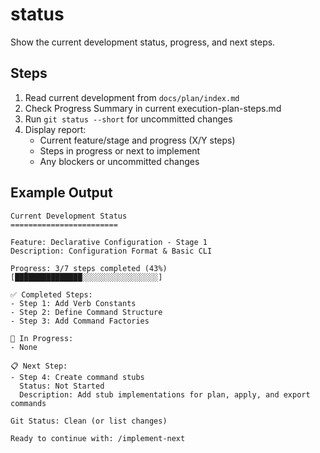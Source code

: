 # status

Show the current development status, progress, and next steps.

## Steps

1. Read current development from `docs/plan/index.md`
2. Check Progress Summary in current execution-plan-steps.md
3. Run `git status --short` for uncommitted changes
4. Display report:
   - Current feature/stage and progress (X/Y steps)
   - Steps in progress or next to implement
   - Any blockers or uncommitted changes

## Example Output

```
Current Development Status
========================

Feature: Declarative Configuration - Stage 1
Description: Configuration Format & Basic CLI

Progress: 3/7 steps completed (43%)
[███████████████░░░░░░░░░░░░░░░░░] 

✅ Completed Steps:
- Step 1: Add Verb Constants
- Step 2: Define Command Structure
- Step 3: Add Command Factories

🔄 In Progress:
- None

📋 Next Step:
- Step 4: Create command stubs
  Status: Not Started
  Description: Add stub implementations for plan, apply, and export commands

Git Status: Clean (or list changes)

Ready to continue with: /implement-next
```